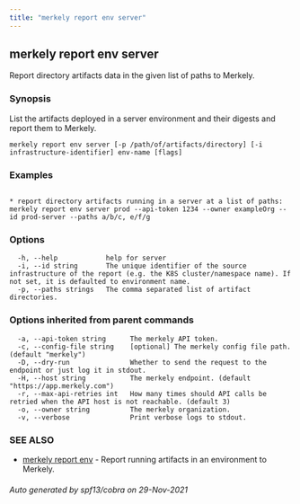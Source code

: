 ```yaml
---
title: "merkely report env server"
---
```


## merkely report env server

Report directory artifacts data in the given list of paths to Merkely.

### Synopsis


List the artifacts deployed in a server environment and their digests 
and report them to Merkely. 


```
merkely report env server [-p /path/of/artifacts/directory] [-i infrastructure-identifier] env-name [flags]
```

### Examples

```

* report directory artifacts running in a server at a list of paths:
merkely report env server prod --api-token 1234 --owner exampleOrg --id prod-server --paths a/b/c, e/f/g

```

### Options

```
  -h, --help            help for server
  -i, --id string       The unique identifier of the source infrastructure of the report (e.g. the K8S cluster/namespace name). If not set, it is defaulted to environment name.
  -p, --paths strings   The comma separated list of artifact directories.
```

### Options inherited from parent commands

```
  -a, --api-token string      The merkely API token.
  -c, --config-file string    [optional] The merkely config file path. (default "merkely")
  -D, --dry-run               Whether to send the request to the endpoint or just log it in stdout.
  -H, --host string           The merkely endpoint. (default "https://app.merkely.com")
  -r, --max-api-retries int   How many times should API calls be retried when the API host is not reachable. (default 3)
  -o, --owner string          The merkely organization.
  -v, --verbose               Print verbose logs to stdout.
```

### SEE ALSO

* [merkely report env](/client_reference/merkely_report_env/)	 - Report running artifacts in an environment to Merkely.

###### Auto generated by spf13/cobra on 29-Nov-2021
